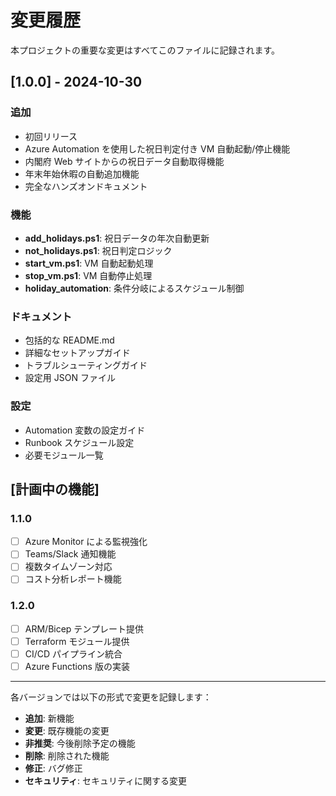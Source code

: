 # 変更履歴

本プロジェクトの重要な変更はすべてこのファイルに記録されます。

## [1.0.0] - 2024-10-30

### 追加

- 初回リリース
- Azure Automation を使用した祝日判定付き VM 自動起動/停止機能
- 内閣府 Web サイトからの祝日データ自動取得機能
- 年末年始休暇の自動追加機能
- 完全なハンズオンドキュメント

### 機能

- **add_holidays.ps1**: 祝日データの年次自動更新
- **not_holidays.ps1**: 祝日判定ロジック
- **start_vm.ps1**: VM 自動起動処理
- **stop_vm.ps1**: VM 自動停止処理
- **holiday_automation**: 条件分岐によるスケジュール制御

### ドキュメント

- 包括的な README.md
- 詳細なセットアップガイド
- トラブルシューティングガイド
- 設定用 JSON ファイル

### 設定

- Automation 変数の設定ガイド
- Runbook スケジュール設定
- 必要モジュール一覧

## [計画中の機能]

### 1.1.0

- [ ] Azure Monitor による監視強化
- [ ] Teams/Slack 通知機能
- [ ] 複数タイムゾーン対応
- [ ] コスト分析レポート機能

### 1.2.0

- [ ] ARM/Bicep テンプレート提供
- [ ] Terraform モジュール提供
- [ ] CI/CD パイプライン統合
- [ ] Azure Functions 版の実装

---

各バージョンでは以下の形式で変更を記録します：

- **追加**: 新機能
- **変更**: 既存機能の変更
- **非推奨**: 今後削除予定の機能
- **削除**: 削除された機能
- **修正**: バグ修正
- **セキュリティ**: セキュリティに関する変更
